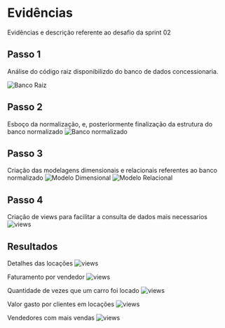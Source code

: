 
# Evidências 

Evidências e descrição referente ao desafio da sprint 02

## Passo 1

Análise do código raiz disponibilizdo do banco de dados concessionaria.

<img src="./img/banco_raiz.png" alt="Banco Raiz">

## Passo 2
Esboço da normalização, e, posteriormente finalização da estrutura do banco normalizado
<img src="./img/banco_normalizado.png" alt="Banco normalizado">

## Passo 3
Criação das modelagens dimensionais e relacionais referentes ao banco normalizado
<img src="./img/Modelo_Dimensional.png" alt="Modelo Dimensional">
<img src="./img/Modelagem_Relacional.png" alt="Modelo Relacional">

## Passo 4
Criação de views para facilitar a consulta de dados mais necessarios
<img src="./img/views.png" alt="views">

## Resultados 

Detalhes das locações
<img src="./img/Detalhes_da_Locacao.png" alt="views">

Faturamento por vendedor
<img src="./img/Faturamento_Vendedor.png" alt="views">

Quantidade de vezes que um carro foi locado
<img src="./img/Quantidade_de_vezes_locacao.png" alt="views">

Valor gasto por clientes em locações
<img src="./img/valores_gastos_por_cliente_locacao.png" alt="views">

Vendedores com mais vendas
<img src="./img/Vendedores_com_mais_vendas.png" alt="views">


